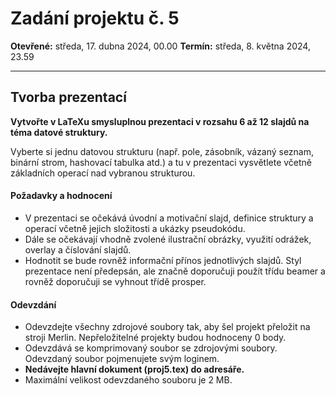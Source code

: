# Zadání projektu č. 5

**Otevřené:** středa, 17. dubna 2024, 00.00
**Termín:** středa, 8. května 2024, 23.59

---

## Tvorba prezentací
**Vytvořte v LaTeXu smysluplnou prezentaci v rozsahu 6 až 12 slajdů na téma datové struktury.**

Vyberte si jednu datovou strukturu (např. pole, zásobník, vázaný seznam, binární strom, hashovací tabulka atd.) a tu v prezentaci vysvětlete včetně základních operací nad vybranou strukturou. 

#### Požadavky a hodnocení
- V prezentaci se očekává úvodní a motivační slajd, definice struktury a operací včetně jejich složitosti a ukázky pseudokódu. 
- Dále se očekávají vhodně zvolené ilustrační obrázky, využití odrážek, overlay a číslování slajdů. 
- Hodnotit se bude rovněž informační přínos jednotlivých slajdů. 
Styl prezentace není předepsán, ale značně doporučuji použít třídu beamer a rovněž doporučuji se vyhnout třídě prosper. 

#### Odevzdání
- Odevzdejte všechny zdrojové soubory tak, aby šel projekt přeložit na stroji Merlin. Nepřeložitelné projekty budou hodnoceny 0 body. 
- Odevzdává se komprimovaný soubor se zdrojovými soubory. Odevzdaný soubor pojmenujete svým loginem. 
- **Nedávejte hlavní dokument (proj5.tex) do adresáře.**
- Maximální velikost odevzdaného souboru je 2 MB.
